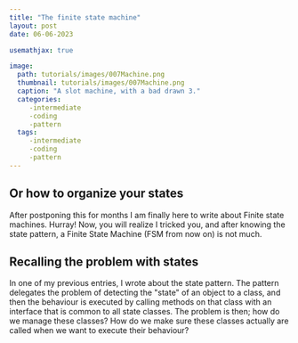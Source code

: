 ```yaml
---
title: "The finite state machine" 
layout: post
date: 06-06-2023

usemathjax: true

image: 
  path: tutorials/images/007Machine.png 
  thumbnail: tutorials/images/007Machine.png
  caption: "A slot machine, with a bad drawn 3."
  categories:
     -intermediate
     -coding
     -pattern
  tags:
     -intermediate
     -coding
     -pattern
---
```


<h2> Or how to organize your states </h2>

After postponing this for months I am finally here to write about Finite state machines. Hurray! Now, you will realize I tricked you, and after knowing the state pattern, a Finite State Machine (FSM from now on) is not much.

<h2> Recalling the problem with states </h2>

In one of my previous entries, I wrote about the state pattern. The pattern delegates the problem of detecting the "state" of an object to a class, and then the behaviour is executed by calling methods on that class with an interface that is common to all state classes. The problem is then; how do we manage these classes? How do we make sure these classes actually are called when we want to execute their behaviour?